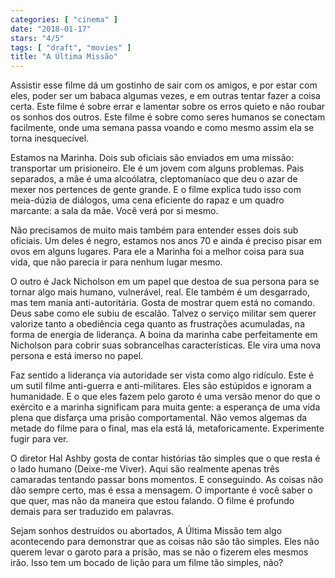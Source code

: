 ```yaml
---
categories: [ "cinema" ]
date: "2018-01-17"
stars: "4/5"
tags: [ "draft", "movies" ]
title: "A Última Missão"
---
```

Assistir esse filme dá um gostinho de sair com os amigos, e por estar
com eles, poder ser um babaca algumas vezes, e em outras tentar fazer a
coisa certa. Este filme é sobre errar e lamentar sobre os erros quieto e
não roubar os sonhos dos outros. Este filme é sobre como seres humanos
se conectam facilmente, onde uma semana passa voando e como mesmo assim
ela se torna inesquecível.

Estamos na Marinha. Dois sub oficiais são enviados em uma missão:
transportar um prisioneiro. Ele é um jovem com alguns problemas. Pais
separados, a mãe é uma alcoólatra, cleptomaníaco que deu o azar
de mexer nos pertences de gente grande. E o filme explica tudo isso
com meia-dúzia de diálogos, uma cena eficiente do rapaz e um quadro
marcante: a sala da mãe. Você verá por si mesmo.

Não precisamos de muito mais também para entender esses dois sub
oficiais. Um deles é negro, estamos nos anos 70 e ainda é preciso
pisar em ovos em alguns lugares. Para ele a Marinha foi a melhor coisa
para sua vida, que não parecia ir para nenhum lugar mesmo.

O outro é Jack Nicholson em um papel que destoa de sua persona
para se tornar algo mais humano, vulnerável, real. Ele também é
um desgarrado, mas tem mania anti-autoritária. Gosta de mostrar
quem está no comando. Deus sabe como ele subiu de escalão. Talvez o
serviço militar sem querer valorize tanto a obediência cega quanto as
frustrações acumuladas, na forma de energia de liderança. A boina da
marinha cabe perfeitamente em Nicholson para cobrir suas sobrancelhas
características. Ele vira uma nova persona e está imerso no papel.

Faz sentido a liderança via autoridade ser vista como algo
ridículo. Este é um sutil filme anti-guerra e anti-militares. Eles
são estúpidos e ignoram a humanidade. E o que eles fazem pelo garoto
é uma versão menor do que o exército e a marinha significam para
muita gente: a esperança de uma vida plena que disfarça uma prisão
comportamental. Não vemos algemas da metade do filme para o final,
mas ela está lá, metaforicamente. Experimente fugir para ver.

O diretor Hal Ashby gosta de contar histórias tão simples que o que
resta é o lado humano (Deixe-me Viver). Aqui são realmente apenas três
camaradas tentando passar bons momentos. E conseguindo. As coisas não
dão sempre certo, mas é essa a mensagem. O importante é você saber
o que quer, mas não da maneira que estou falando. O filme é profundo
demais para ser traduzido em palavras.

Sejam sonhos destruídos ou abortados, A Última Missão tem algo
acontecendo para demonstrar que as coisas não são tão simples. Eles
não querem levar o garoto para a prisão, mas se não o fizerem eles
mesmos irão. Isso tem um bocado de lição para um filme tão simples,
não?

